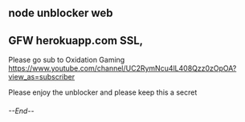 ## node unblocker web
## GFW herokuapp.com SSL,
 
 Please go sub to Oxidation Gaming https://www.youtube.com/channel/UC2RymNcu4lL408Qzz0zOpOA?view_as=subscriber
 
 Please enjoy the unblocker and please keep this a secret
###### --End--
